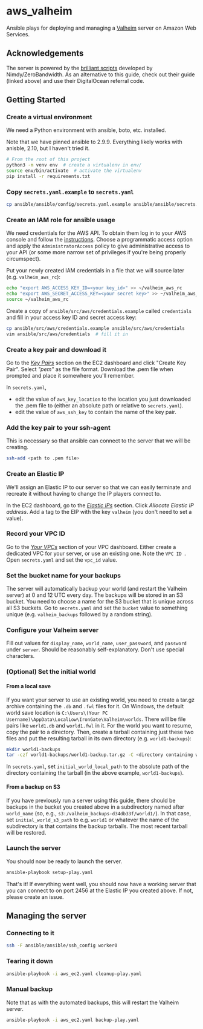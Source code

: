 # aws_valheim

Ansible plays for deploying and managing a
[Valheim](https://www.valheimgame.com/) server on Amazon Web Services.

## Acknowledgements

The server is powered by the [brilliant scripts](https://github.com/Nimdy/Dedicated_Valheim_Server_Script)
developed by Nimdy/ZeroBandwidth. As an alternative to this guide, check out
their guide (linked above) and use their DigitalOcean referral code.

## Getting Started

### Create a virtual environment

We need a Python environment with ansible, boto, etc. installed.

Note that we have pinned ansible to 2.9.9. Everything likely works with anisble,
2.10, but I haven't tried it.

```bash
# From the root of this project
python3 -m venv env  # create a virtualenv in env/
source env/bin/activate  # activate the virtualenv
pip install -r requirements.txt
```

### Copy `secrets.yaml.example` to `secrets.yaml`

```bash
cp ansible/ansible/config/secrets.yaml.example ansible/ansible/secrets.yaml
```

### Create an IAM role for ansible usage

We need credentials for the AWS API. To obtain them log in to your AWS console
and follow the [instructions](https://docs.aws.amazon.com/IAM/latest/UserGuide/id_users_create.html#id_users_create_console).
Choose a programmatic access option and apply the `AdministratorAccess` policy
to give administrative access to your API (or some more narrow set of privileges
if you're being properly circumspect). 

Put your newly created IAM credentials in a file that we will source later 
(e.g. `valheim_aws_rc`):
```bash
echo "export AWS_ACCESS_KEY_ID=<your key_id>" >> ~/valheim_aws_rc
echo "export AWS_SECRET_ACCESS_KEY=<your secret key>" >> ~/valheim_aws_rc
source ~/valheim_aws_rc
```

Create a copy of `ansible/src/aws/credentials.example` called `credentials`
and fill in your access key ID and secret access key:
```bash
cp ansible/src/aws/credentials.example ansible/src/aws/credentials
vim ansible/src/aws/credentials  # fill it in
```

### Create a key pair and download it 

Go to the [*Key Pairs*](https://us-east-2.console.aws.amazon.com/ec2/v2/home?region=us-east-2#KeyPairs:)
section on the EC2 dashboard and click "Create Key Pair". Select *"pem"* as the
file format. Download the .pem file when prompted and place it somewhere you'll
remember.

In `secrets.yaml`, 
- edit the value of `aws_key_location` to the location you just
  downloaded the .pem file to (either an absolute path or relative to
  `secrets.yaml`).
- edit the value of `aws_ssh_key` to contain the name of the key pair.

### Add the key pair to your ssh-agent

This is necessary so that ansible can connect to the server that we will be
creating.
```bash
ssh-add <path to .pem file>
```

### Create an Elastic IP

We'll assign an Elastic IP to our server so that we can easily terminate and
recreate it without having to change the IP players connect to.

In the EC2 dashboard, go to the
[*Elastic IPs*](https://us-east-2.console.aws.amazon.com/ec2/v2/home?region=us-east-2#Addresses:) 
section. Click *Allocate Elastic IP address*. Add a tag to the EIP with the
key `valheim` (you don't need to set a value).

### Record your VPC ID

Go to the [*Your VPCs*](https://us-east-2.console.aws.amazon.com/vpc/home?region=us-east-2#vpcs:)
section of your VPC dashboard. Either create a dedicated VPC for your server,
or use an existing one. Note the `VPC ID `. Open `secrets.yaml` and set the
`vpc_id` value.

### Set the bucket name for your backups

The server will automatically backup your world (and restart the Valheim
server) at 0 and 12 UTC every day. The backups will be stored in an S3 bucket.
You need to choose a name for the S3 bucket that is unique across all S3
buckets. Go to `secrets.yaml` and set the `bucket` value to something unique
(e.g. `valheim_backups` followed by a random string).

### Configure your Valheim server

Fill out values for `display_name`, `world_name`, `user_password`, and
`password` under `server`. Should be reasonably self-explanatory. Don't use
special characters.

### (Optional) Set the initial world

#### From a local save

If you want your server to use an existing world, you need to create a tar.gz
archive containing the `.db` and `.fwl` files for it. On Windows, the default
world save location is
`C:\Users\(Your PC Username)\AppData\LocalLow\IronGate\Valheim\worlds`. There
will be file pairs like `world1.db` and `world1.fwl` in it. For the world you
want to resume, copy the pair to a directory. Then, create a tarball containing
just these two files and put the resulting tarball in its own directory (e.g.
`world1-backups`):

```bash
mkdir world1-backups
tar -czf world1-backups/world1-backup.tar.gz -C <directory containing world1.{db, fwl}> . 
```

In `secrets.yaml`, set `initial_world_local_path` to the absolute path of the
directory containing the tarball (in the above example, `world1-backups`).

#### From a backup on S3

If you have previously run a server using this guide, there should be backups
in the bucket you created above in a subdirectory named after `world_name`
(so, e.g., `s3:/valheim_backups-d34db33f/world1/`). In that case, set
`initial_world_s3_path` to e.g. `world1` or whatever the name of the subdirectory
is that contains the backup tarballs. The most recent tarball will be restored.

### Launch the server

You should now be ready to launch the server.

```bash
ansible-playbook setup-play.yaml
```

That's it! If everything went well, you should now have a working server that
you can connect to on port 2456 at the Elastic IP you created above. If not,
please create an issue.

## Managing the server

### Connecting to it

```bash
ssh -F ansible/ansible/ssh_config worker0
```

### Tearing it down

```bash
ansible-playbook -i aws_ec2.yaml cleanup-play.yaml
```

### Manual backup

Note that as with the automated backups, this will restart the Valheim
server.

```bash
ansible-playbook -i aws_ec2.yaml backup-play.yaml
```
